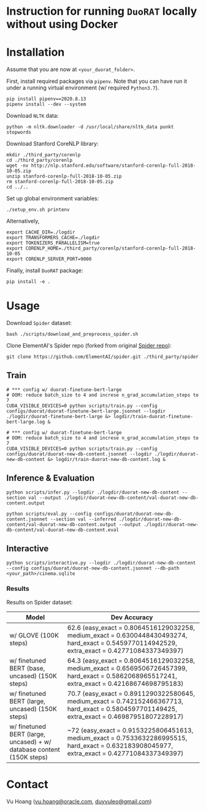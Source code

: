 # Instruction for running `DuoRAT` locally without using Docker

# Installation

Assume that you are now at `<your_duorat_folder>`.  

First, install required packages via `pipenv`. 
Note that you can have run it under a running virtual environment (w/ required `Python3.7`). 
```
pip install pipenv==2020.8.13
pipenv install --dev --system
```

Download `NLTK` data:
```
python -m nltk.downloader -d /usr/local/share/nltk_data punkt stopwords
```

Download Stanford CoreNLP library:
```
mkdir ./third_party/corenlp 
cd ./third_party/corenlp
wget -nv http://nlp.stanford.edu/software/stanford-corenlp-full-2018-10-05.zip
unzip stanford-corenlp-full-2018-10-05.zip
rm stanford-corenlp-full-2018-10-05.zip
cd ../..
```

Set up global environment variables:

```
./setup_env.sh printenv
```

Alternatively, 
```
export CACHE_DIR=./logdir
export TRANSFORMERS_CACHE=./logdir
export TOKENIZERS_PARALLELISM=true
export CORENLP_HOME=./third_party/corenlp/stanford-corenlp-full-2018-10-05
export CORENLP_SERVER_PORT=9000
```

Finally, install `DuoRAT` package:
```
pip install -e .
```

# Usage

Download `Spider` dataset:
```
bash ./scripts/download_and_preprocess_spider.sh
```

Clone ElementAI's Spider repo (forked from original [Spider repo](https://github.com/taoyds/spider)):
```
git clone https://github.com/ElementAI/spider.git ./third_party/spider
```

## Train

```
# *** config w/ duorat-finetune-bert-large
# OOM: reduce batch_size to 4 and increse n_grad_accumulation_steps to 7
CUDA_VISIBLE_DEVICES=0 python scripts/train.py --config configs/duorat/duorat-finetune-bert-large.jsonnet --logdir ./logdir/duorat-finetune-bert-large &> logdir/train-duorat-finetune-bert-large.log &
```

```
# *** config w/ duorat-finetune-bert-large
# OOM: reduce batch_size to 4 and increse n_grad_accumulation_steps to 7
CUDA_VISIBLE_DEVICES=0 python scripts/train.py --config configs/duorat/duorat-new-db-content.jsonnet --logdir ./logdir/duorat-new-db-content &> logdir/train-duorat-new-db-content.log &
```

## Inference & Evaluation

```
python scripts/infer.py --logdir ./logdir/duorat-new-db-content --section val --output ./logdir/duorat-new-db-content/val-duorat-new-db-content.output
```

```
python scripts/eval.py --config configs/duorat/duorat-new-db-content.jsonnet --section val --inferred ./logdir/duorat-new-db-content/val-duorat-new-db-content.output --output ./logdir/duorat-new-db-content/val-duorat-new-db-content.eval
```

## Interactive

```
python scripts/interactive.py --logdir ./logdir/duorat-new-db-content --config configs/duorat/duorat-new-db-content.jsonnet --db-path <your_path>/cinema.sqlite
```

### Results

Results on Spider dataset:

| Model   | Dev Accuracy  | 
|---|---|
| w/ GLOVE (100K steps)   | 62.6 (easy_exact = 0.8064516129032258, medium_exact = 0.6300448430493274, hard_exact = 0.5459770114942529, extra_exact = 0.42771084337349397)  | 
| w/ finetuned BERT (base, uncased) (150K steps)  | 64.3 (easy_exact = 0.8064516129032258, medium_exact = 0.6569506726457399, hard_exact = 0.5862068965517241, extra_exact = 0.42168674698795183)  | 
| w/ finetuned BERT (large, uncased) (150K steps) | 70.7 (easy_exact = 0.8911290322580645, medium_exact = 0.742152466367713, hard_exact = 0.5804597701149425, extra_exact = 0.46987951807228917)  |
| w/ finetuned BERT (large, uncased) + w/ database content (150K steps) | ~72 (easy_exact = 0.9153225806451613, medium_exact = 0.7533632286995515, hard_exact = 0.632183908045977, extra_exact = 0.42771084337349397) | 


# Contact
Vu Hoang (vu.hoang@oracle.com, duyvuleo@gmail.com)